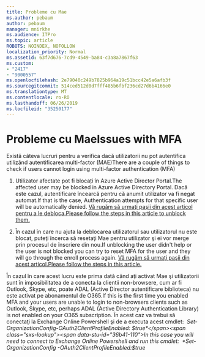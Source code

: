 ```yaml
---
title: Probleme cu Mae
ms.author: pebaum
author: pebaum
manager: mnirkhe
ms.audience: ITPro
ms.topic: article
ROBOTS: NOINDEX, NOFOLLOW
localization_priority: Normal
ms.assetid: 63f7d676-7cd9-4549-ba84-c3a8a7867f63
ms.custom:
- "2417"
- "9000557"
ms.openlocfilehash: 2e79040c249b7825b964a19c51bcc42e5a6afb3f
ms.sourcegitcommit: 514ced512d0d7fff485b6fbf236cd27d6b4166e0
ms.translationtype: MT
ms.contentlocale: ro-RO
ms.lasthandoff: 06/26/2019
ms.locfileid: "35250177"
---
```

# <a name="issues-with-mfa"></a><span data-ttu-id="36b41-102">Probleme cu Mae</span><span class="sxs-lookup"><span data-stu-id="36b41-102">Issues with MFA</span></span>
<span data-ttu-id="36b41-103">Există câteva lucruri pentru a verifica dacă utilizatorii nu pot autentifica utilizând autentificarea multi-factor (MAE)</span><span class="sxs-lookup"><span data-stu-id="36b41-103">There are a couple of things to check if users cannot login using multi-factor authentication (MFA)</span></span>

1. <span data-ttu-id="36b41-104">Utilizator afectate pot fi blocați în Azure Active Director Portal.</span><span class="sxs-lookup"><span data-stu-id="36b41-104">The affected user may be blocked in Azure Active Directory Portal.</span></span> <span data-ttu-id="36b41-105">Dacă este cazul, autentificare încearcă pentru că anumit utilizator va fi negat automat.</span><span class="sxs-lookup"><span data-stu-id="36b41-105">If that is the case, Authentication attempts for that specific user will be automatically denied.</span></span> [<span data-ttu-id="36b41-106">Vă rugăm să urmaţi paşii din acest articol pentru a le debloca.</span><span class="sxs-lookup"><span data-stu-id="36b41-106">Please follow the steps in this article to unblock them.</span></span>](https://docs.microsoft.com/azure/active-directory/authentication/howto-mfa-mfasettings#block-and-unblock-users)

2. <span data-ttu-id="36b41-107">În cazul în care nu ajuta la deblocarea utilizatorul sau utilizatorul nu este blocat, puteţi încerca să resetaţi Mae pentru utilizator şi ei vor merge prin procesul de înscriere din nou.</span><span class="sxs-lookup"><span data-stu-id="36b41-107">If unblocking the user didn't help or the user is not blocked you can try to reset MFA for the user and they will go through the enroll process again.</span></span> [<span data-ttu-id="36b41-108">Vă rugăm să urmaţi paşii din acest articol.</span><span class="sxs-lookup"><span data-stu-id="36b41-108">Please follow the steps in this article.</span></span>](https://docs.microsoft.com/azure/active-directory/authentication/howto-mfa-userdevicesettings#require-users-to-provide-contact-methods-again)

<span data-ttu-id="36b41-109">În cazul în care acest lucru este prima dată când aţi activat Mae şi utilizatorii sunt în imposibilitatea de a conecta la clientii non-browsere, cum ar fi Outlook, Skype, etc, poate ADAL (Active Director autentificare biblioteca) nu este activat pe abonamentul de O365.</span><span class="sxs-lookup"><span data-stu-id="36b41-109">If this is the first time you enabled MFA and your users are unable to login to non-browsers clients such as Outlook, Skype, etc, perhaps ADAL (Active Directory Authentication Library) is not enabled on your O365 subscription.</span></span> <span data-ttu-id="36b41-110">În acest caz va trebui să conectaţi la Exchange Online Powershell şi de a executa acest cmdlet:  *Set-OrganizationConfig-OAuth2ClientProfileEnabled: $true*</span><span class="sxs-lookup"><span data-stu-id="36b41-110">In this case you will need to connect to Exchange Online Powershell and run this cmdlet:  *Set-OrganizationConfig -OAuth2ClientProfileEnabled:$true*</span></span>